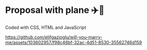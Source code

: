 # Proposal with plane ✈️💍

Coded with CSS, HTML and JavaScript

https://github.com/elifgazioglu/will-you-marry-me/assets/103602957/f98c46bf-32ac-4d51-8530-35562746d159
